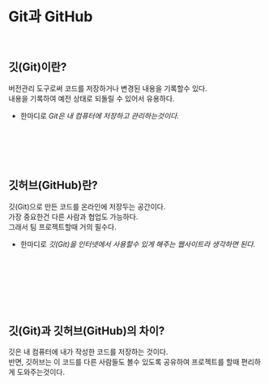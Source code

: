 Git과 GitHub
===========
<br>

깃(Git)이란?
----------

버전관리 도구로써 코드를 저장하거나 변경된 내용을 기록할수 있다.<br>
내용을 기록하여 예전 상태로 되돌릴 수 있어서 유용하다.
<br>

- 한마디로 *Git은 내 컴퓨터에 저장하고 관리하는것이다.*
<br>
<br>
<br>
<br>

깃허브(GitHub)란?
----------------

깃(Git)으로 만든 코드를 온라인에 저장두는 공간이다.<br>
가장 중요한건 다른 사람과 협업도 가능하다.<br> 그래서 팀 프로젝트할때 거의 필수다.

- 한마디로 *깃(Git)을 인터넷에서 사용할수 있게 해주는 웹사이트라 생각하면 된다.*
<br>
<br>
<br>
<br>
<br>
<br>

깃(Git)과 깃허브(GitHub)의 차이?
----------------------------------

깃은 내 컴퓨터에 내가 작성한 코드를 저장하는 것이다. <br> 반면, 깃허브는 이 코드를 다른 사람들도 볼수 있도록 공유하여 프로젝트를 할때 편리하게 도와주는것이다.






